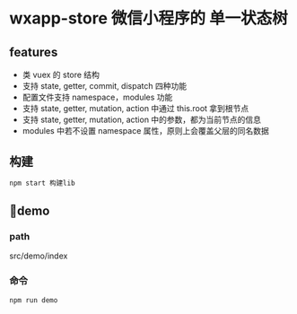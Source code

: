# wxapp-store 微信小程序的 单一状态树

## features

- 类 vuex 的 store 结构
- 支持 state, getter, commit, dispatch 四种功能
- 配置文件支持 namespace，modules 功能
- 支持 state, getter, mutation, action 中通过 this.root 拿到根节点
- 支持 state, getter, mutation, action 中的参数，都为当前节点的信息
- modules 中若不设置 namespace 属性，原则上会覆盖父层的同名数据

## 构建

```js
npm start 构建lib
```

## demo

### path

src/demo/index

### 命令

```js
npm run demo
```

